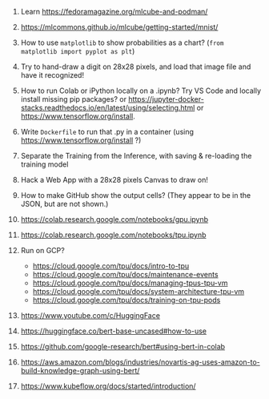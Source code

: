 1. Learn https://fedoramagazine.org/mlcube-and-podman/

1. https://mlcommons.github.io/mlcube/getting-started/mnist/

1. How to use `matplotlib` to show probabilities as a chart? (`from matplotlib import pyplot as plt`)

1. Try to hand-draw a digit on 28x28 pixels, and load that image file and have it recognized!

1. How to run Colab or iPython locally on a .ipynb?
   Try VS Code and locally install missing pip packages?
   or https://jupyter-docker-stacks.readthedocs.io/en/latest/using/selecting.html
   or https://www.tensorflow.org/install.

1. Write `Dockerfile` to run that .py in a container (using https://www.tensorflow.org/install ?)

1. Separate the Training from the Inference, with saving & re-loading the training model

1. Hack a Web App with a 28x28 pixels Canvas to draw on!

1. How to make GitHub show the output cells? (They appear to be in the JSON, but are not shown.)

1. https://colab.research.google.com/notebooks/gpu.ipynb

1. https://colab.research.google.com/notebooks/tpu.ipynb

1. Run on GCP?
   * https://cloud.google.com/tpu/docs/intro-to-tpu
   * https://cloud.google.com/tpu/docs/maintenance-events
   * https://cloud.google.com/tpu/docs/managing-tpus-tpu-vm
   * https://cloud.google.com/tpu/docs/system-architecture-tpu-vm
   * https://cloud.google.com/tpu/docs/training-on-tpu-pods

1. https://www.youtube.com/c/HuggingFace
1. https://huggingface.co/bert-base-uncased#how-to-use
1. https://github.com/google-research/bert#using-bert-in-colab
1. https://aws.amazon.com/blogs/industries/novartis-ag-uses-amazon-to-build-knowledge-graph-using-bert/

1. https://www.kubeflow.org/docs/started/introduction/
